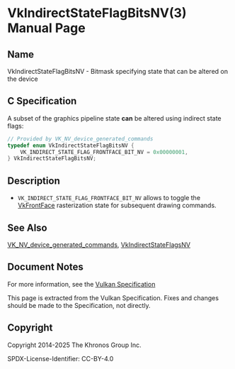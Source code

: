 # VkIndirectStateFlagBitsNV(3) Manual Page

## Name

VkIndirectStateFlagBitsNV - Bitmask specifying state that can be altered on the device



## [](#_c_specification)C Specification

A subset of the graphics pipeline state **can** be altered using indirect state flags:

```c++
// Provided by VK_NV_device_generated_commands
typedef enum VkIndirectStateFlagBitsNV {
    VK_INDIRECT_STATE_FLAG_FRONTFACE_BIT_NV = 0x00000001,
} VkIndirectStateFlagBitsNV;
```

## [](#_description)Description

- `VK_INDIRECT_STATE_FLAG_FRONTFACE_BIT_NV` allows to toggle the [VkFrontFace](https://registry.khronos.org/vulkan/specs/latest/man/html/VkFrontFace.html) rasterization state for subsequent drawing commands.

## [](#_see_also)See Also

[VK\_NV\_device\_generated\_commands](https://registry.khronos.org/vulkan/specs/latest/man/html/VK_NV_device_generated_commands.html), [VkIndirectStateFlagsNV](https://registry.khronos.org/vulkan/specs/latest/man/html/VkIndirectStateFlagsNV.html)

## [](#_document_notes)Document Notes

For more information, see the [Vulkan Specification](https://registry.khronos.org/vulkan/specs/latest/html/vkspec.html#VkIndirectStateFlagBitsNV)

This page is extracted from the Vulkan Specification. Fixes and changes should be made to the Specification, not directly.

## [](#_copyright)Copyright

Copyright 2014-2025 The Khronos Group Inc.

SPDX-License-Identifier: CC-BY-4.0